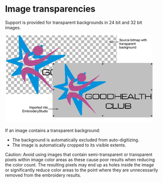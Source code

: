 # Image transparencies

Support is provided for transparent backgrounds in 24 bit and 32 bit images.

![bitmaps00060.png](assets/bitmaps00060.png)

If an image contains a transparent background:

- The background is automatically excluded from auto-digitizing.
- The image is automatically cropped to its visible extents.

Caution: Avoid using images that contain semi-transparent or transparent pixels within image color areas as these cause poor results when reducing the color count. The resulting pixels may end up as holes inside the image or significantly reduce color areas to the point where they are unnecessarily removed from the embroidery results.
